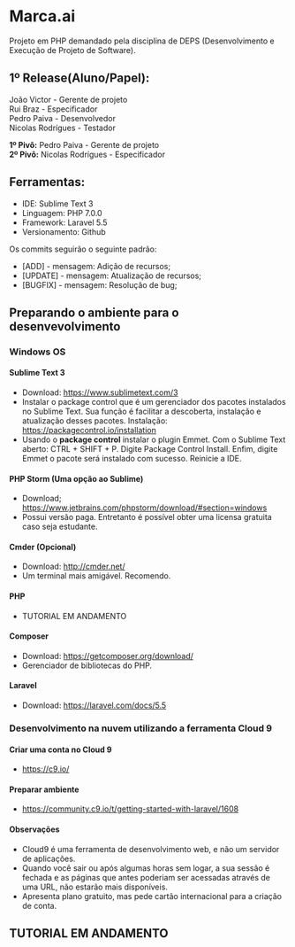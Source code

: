 # Marca.ai

Projeto em PHP demandado pela disciplina de DEPS (Desenvolvimento e Execução de Projeto de Software).

## 1º Release(Aluno/Papel):

João Victor - Gerente de projeto <br>
Rui Braz - Especificador <br>
Pedro Paiva - Desenvolvedor <br>
Nicolas Rodrígues - Testador <br>

**1º Pivô:** Pedro Paiva - Gerente de projeto <br>
**2º Pivô:** Nicolas Rodrígues - Especificador <br>

## Ferramentas:

* IDE: Sublime Text 3
* Linguagem: PHP 7.0.0
* Framework: Laravel 5.5
* Versionamento: Github

Os commits seguirão o seguinte padrão:
* [ADD] - mensagem: Adição de recursos;
* [UPDATE] - mensagem: Atualização de recursos;
* [BUGFIX] - mensagem: Resolução de bug;

## Preparando o ambiente para o desenvevolvimento

### Windows OS

#### Sublime Text 3

* Download: https://www.sublimetext.com/3
* Instalar o package control que é um gerenciador dos pacotes instalados no Sublime Text. Sua função é facilitar a descoberta, instalação e atualização desses pacotes. Instalação: https://packagecontrol.io/installation
* Usando o **package control** instalar o plugin Emmet. Com o Sublime Text aberto: CTRL + SHIFT + P. Digite Package Control Install. Enfim, digite Emmet o pacote será instalado com sucesso. Reinicie a IDE.

#### PHP Storm (Uma opção ao Sublime)

* Download; https://www.jetbrains.com/phpstorm/download/#section=windows
* Possui versão paga. Entretanto é possível obter uma licensa gratuita caso seja estudante.

#### Cmder (Opcional)

* Download: http://cmder.net/
* Um terminal mais amigável. Recomendo.

#### PHP

* TUTORIAL EM ANDAMENTO

#### Composer

* Download: https://getcomposer.org/download/
* Gerenciador de bibliotecas do PHP.

#### Laravel

* Download: https://laravel.com/docs/5.5

### Desenvolvimento na nuvem utilizando a ferramenta Cloud 9

#### Criar uma conta no Cloud 9

* https://c9.io/

#### Preparar ambiente

* https://community.c9.io/t/getting-started-with-laravel/1608

#### Observações

* Cloud9 é uma ferramenta de desenvolvimento web, e não um servidor de aplicações.
* Quando você sair ou após algumas horas sem logar, a sua sessão é fechada e as páginas que antes poderiam ser acessadas através de uma URL, não estarão mais disponíveis.
* Apresenta plano gratuito, mas pede cartão internacional para a criação de conta.

## TUTORIAL EM ANDAMENTO
